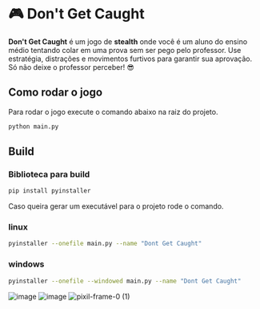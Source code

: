 # 🎮 Don't Get Caught

**Don't Get Caught** é um jogo de **stealth** onde você é um aluno do ensino médio tentando colar em uma prova sem ser pego pelo professor. Use estratégia, distrações e movimentos furtivos para garantir sua aprovação. Só não deixe o professor perceber! 😎

## Como rodar o jogo

Para rodar o jogo execute o comando abaixo na raiz do projeto.

```sh
python main.py
```

## Build

### Biblioteca para build
```sh
pip install pyinstaller
```

Caso queira gerar um executável para o projeto rode o comando.

### linux
```sh
pyinstaller --onefile main.py --name "Dont Get Caught"
```

### windows
```sh
pyinstaller --onefile --windowed main.py --name "Dont Get Caught"
```




![image](https://github.com/user-attachments/assets/56f9b198-c508-4a3c-b6cb-68bfa7f0eb09)
![image](https://github.com/user-attachments/assets/11cf65f3-01d8-4ebf-a023-9638c7838759)
![pixil-frame-0 (1)](https://github.com/user-attachments/assets/04423fbb-5c26-43dd-b76b-f530a7584f50)
